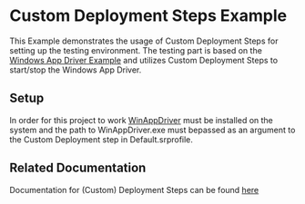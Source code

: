 # Custom Deployment Steps Example

This Example demonstrates the usage of Custom Deployment Steps for setting up the testing environment.
The testing part is based on the [Windows App Driver Example](https://github.com/techtalk/SpecFlow.Plus.Examples/tree/master/WindowsAppDriver)
and utilizes Custom Deployment Steps to start/stop the Windows App Driver.

## Setup

In order for this project to work [WinAppDriver](https://github.com/Microsoft/WinAppDriver/releases) must be installed on the system and
the path to WinAppDriver.exe must bepassed as an argument to the Custom Deployment step in Default.srprofile.

## Related Documentation

Documentation for (Custom) Deployment Steps can be found [here](http://specflow.org/plus/documentation/SpecFlowPlus-Runner-Profiles/#DeploymentTransformation)